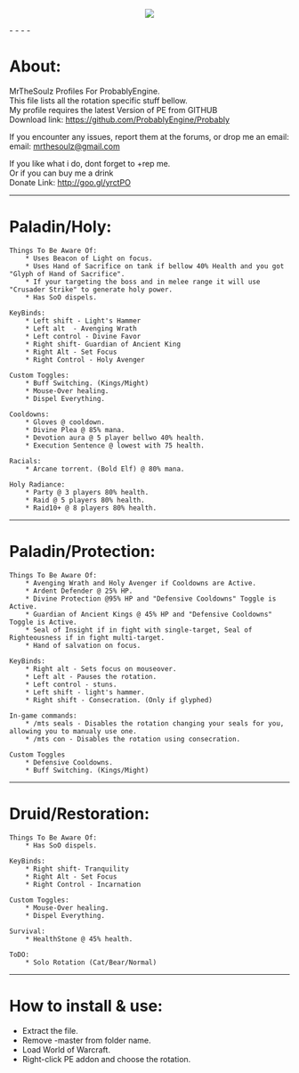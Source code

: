 <p align="center">
  <img src="http://imageshack.us/a/img30/7927/2ex7.jpg"/>
</p>
- - - -

About:  
============================
MrTheSoulz Profiles For ProbablyEngine.  
This file lists all the rotation specific stuff bellow.  
My profile requires the latest Version of PE from GITHUB  
Download link: https://github.com/ProbablyEngine/Probably  
  
If you encounter any issues, report them at the forums, or drop me an email:
email: mrthesoulz@gmail.com
  
If you like what i do, dont forget to +rep me.  
Or if you can buy me a drink  
Donate Link: http://goo.gl/yrctPO  
  
---------------------------------------------------------------
Paladin/Holy:
============================

	Things To Be Aware Of:
		* Uses Beacon of Light on focus.
		* Uses Hand of Sacrifice on tank if bellow 40% Health and you got "Glyph of Hand of Sacrifice".
		* If your targeting the boss and in melee range it will use "Crusader Strike" to generate holy power.
		* Has SoO dispels.

	KeyBinds:
		* Left shift - Light's Hammer 
		* Left alt  - Avenging Wrath
		* Left control - Divine Favor
		* Right shift- Guardian of Ancient King
		* Right Alt - Set Focus
		* Right Control - Holy Avenger
	
	Custom Toggles:
		* Buff Switching. (Kings/Might)
		* Mouse-Over healing.
		* Dispel Everything.
	
	Cooldowns:
		* Gloves @ cooldown.
		* Divine Plea @ 85% mana.
		* Devotion aura @ 5 player bellwo 40% health.
		* Execution Sentence @ lowest with 75 health.
	
	Racials:
		* Arcane torrent. (Bold Elf) @ 80% mana.
	
	Holy Radiance:
		* Party @ 3 players 80% health.
		* Raid @ 5 players 80% health.
		* Raid10+ @ 8 players 80% health.

---------------------------------------------------------------
Paladin/Protection:
============================

	Things To Be Aware Of:
		* Avenging Wrath and Holy Avenger if Cooldowns are Active.
		* Ardent Defender @ 25% HP.
		* Divine Protection @95% HP and "Defensive Cooldowns" Toggle is Active.
		* Guardian of Ancient Kings @ 45% HP and "Defensive Cooldowns" Toggle is Active.
		* Seal of Insight if in fight with single-target, Seal of Righteousness if in fight multi-target.
		* Hand of salvation on focus.

	KeyBinds:
		* Right alt - Sets focus on mouseover.
		* Left alt - Pauses the rotation.
		* Left control - stuns.
		* Left shift - light's hammer.
		* Right shift - Consecration. (Only if glyphed)
	
	In-game commands:
		* /mts seals - Disables the rotation changing your seals for you, allowing you to manualy use one.
		* /mts con - Disables the rotation using consecration.
	
	Custom Toggles
		* Defensive Cooldowns.
		* Buff Switching. (Kings/Might)

---------------------------------------------------------------
Druid/Restoration:
============================

	Things To Be Aware Of:
		* Has SoO dispels.

	KeyBinds:
		* Right shift- Tranquility
		* Right Alt - Set Focus
		* Right Control - Incarnation

	Custom Toggles:
		* Mouse-Over healing.
		* Dispel Everything.

	Survival:
		* HealthStone @ 45% health.

	ToDO:
		* Solo Rotation (Cat/Bear/Normal)

---------------------------------------------------------------
How to install & use:  
============================
* Extract the file.  
* Remove -master from folder name.  
* Load World of Warcraft.  
* Right-click PE addon and choose the rotation.